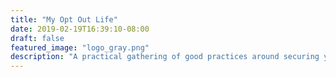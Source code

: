 ```yaml
---
title: "My Opt Out Life"
date: 2019-02-19T16:39:10-08:00
draft: false
featured_image: "logo_gray.png"
description: "A practical gathering of good practices around securing your identity, quickly."
---
```


